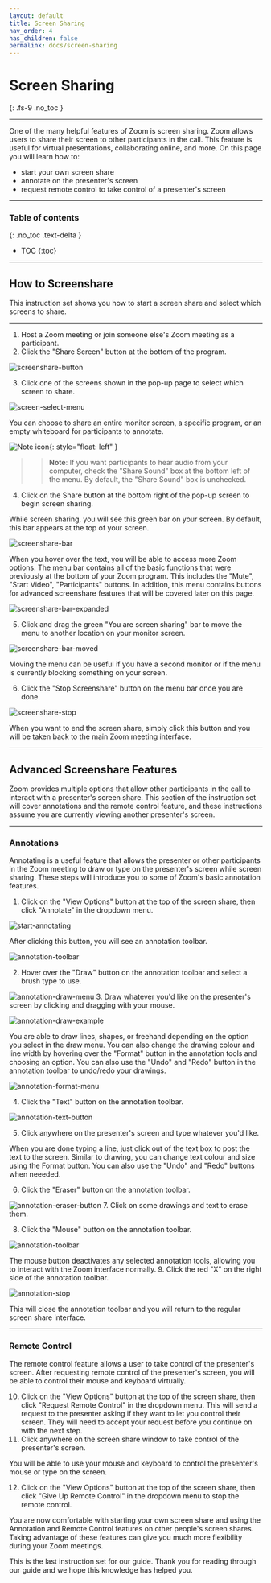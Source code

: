 ```yaml
---
layout: default
title: Screen Sharing
nav_order: 4
has_children: false
permalink: docs/screen-sharing
---
```


# Screen Sharing
{: .fs-9 .no_toc }

---

One of the many helpful features of Zoom is screen sharing. Zoom allows users to share their screen to other participants in the call. This feature is useful for virtual presentations, collaborating online, and more. On this page you will learn how to: 

* start your own screen share
* annotate on the presenter's screen
* request remote control to take control of a presenter's screen

---

### Table of contents
{: .no_toc .text-delta }
* TOC
{:toc}


---

## How to Screenshare

This instruction set shows you how to start a screen share and select which screens to share.

---
1. Host a Zoom meeting or join someone else's Zoom meeting as a participant.
2. Click the "Share Screen" button at the bottom of the program.

![screenshare-button](https://github.com/crispyfalafel/zoom-guide/blob/gh-pages/assets/images/screenshare_button.png?raw=true "Screen share button")
	
	
3. Click one of the screens shown in the pop-up page to select which screen to share.

![screen-select-menu](https://github.com/crispyfalafel/zoom-guide/blob/gh-pages/assets/images/screen_select_menu.png?raw=true "Screen select menu")

You can choose to share an entire monitor screen, a specific program, or an empty whiteboard for participants to annotate.


![Note icon](https://github.com/crispyfalafel/zoom-guide/blob/gh-pages/assets/images/note.png?raw=true "Note"){: style="float: left" }
>> **Note**: If you want participants to hear audio from your computer, check the "Share Sound" box at the bottom left of the menu. By default, the "Share Sound" box is unchecked.

4. Click on the Share button at the bottom right of the pop-up screen to begin screen sharing.

While screen sharing, you will see this green bar on your screen. By default, this bar appears at the top of your screen. 

![screenshare-bar](https://github.com/crispyfalafel/zoom-guide/blob/gh-pages/assets/images/screenshare_bar.png?raw=true "Screen share bar")

When you hover over the text, you will be able to access more Zoom options. The menu bar contains all of the basic functions that were previously at the bottom of your Zoom program. This includes the "Mute", "Start Video", "Participants" buttons. In addition, this menu contains buttons for advanced screenshare features that will be covered later on this page.

![screenshare-bar-expanded](https://github.com/crispyfalafel/zoom-guide/blob/gh-pages/assets/images/screenshare_bar_expanded.png?raw=true "Screen share bar expanded")

5. Click and drag the green "You are screen sharing" bar to move the menu to another location on your monitor screen.

![screenshare-bar-moved](https://github.com/crispyfalafel/zoom-guide/blob/gh-pages/assets/images/screenshare_bar_moved.png?raw=true "Screen share bar moved")

Moving the menu can be useful if you have a second monitor or if the menu is currently blocking something on your screen. 

6. Click the "Stop Screenshare" button on the menu bar once you are done.

![screenshare-stop](https://github.com/crispyfalafel/zoom-guide/blob/gh-pages/assets/images/screenshare_stop.png?raw=true "Screen share stop")

When you want to end the screen share, simply click this button and you will be taken back to the main Zoom meeting interface.

---
## Advanced Screenshare Features
Zoom provides multiple options that allow other participants in the call to interact with a presenter's screen share. This section of the instruction set will cover annotations and the remote control feature, and these instructions assume you are currently viewing another presenter's screen.

---
### Annotations 
Annotating is a useful feature that allows the presenter or other participants in the Zoom meeting to draw or type on the presenter's screen while screen sharing. These steps will introduce you to some of Zoom's basic annotation features.

1. Click on the "View Options" button at the top of the screen share, then click "Annotate" in the dropdown menu.

![start-annotating](https://github.com/crispyfalafel/zoom-guide/blob/gh-pages/assets/images/start_annotating.png?raw=true "Start annotating")

After clicking this button, you will see an annotation toolbar.

![annotation-toolbar](https://github.com/crispyfalafel/zoom-guide/blob/gh-pages/assets/images/annotation_toolbar.png?raw=true "Annotation toolbar")

2. Hover over the "Draw" button on the annotation toolbar and select a brush type to use.

![annotation-draw-menu](https://github.com/crispyfalafel/zoom-guide/blob/gh-pages/assets/images/annotation_draw_menu.png?raw=true "Annotation draw menu")
3. Draw whatever you'd like on the presenter's screen by clicking and dragging with your mouse.

![annotation-draw-example](https://github.com/crispyfalafel/zoom-guide/blob/gh-pages/assets/images/annotation_draw_example.png?raw=true "Annotation draw example")

You are able to draw lines, shapes, or freehand depending on the option you select in the draw menu. You can also change the drawing colour and line width by hovering over the "Format" button in the annotation tools and choosing an option. You can also use the "Undo" and "Redo" button in the annotation toolbar to undo/redo your drawings.

![annotation-format-menu](https://github.com/crispyfalafel/zoom-guide/blob/gh-pages/assets/images/annotation_format_menu.png?raw=true "Annotation format menu")

4. Click the "Text" button on the annotation toolbar.

![annotation-text-button](https://github.com/crispyfalafel/zoom-guide/blob/gh-pages/assets/images/annotation_text_button.png?raw=true "Annotation text button")

5. Click anywhere on the presenter's screen and type whatever you'd like.



When you are done typing a line, just click out of the text box to post the text to the screen. Similar to drawing, you can change text colour and size using the Format button. You can also use the "Undo" and "Redo" buttons when neeeded.

6. Click the "Eraser" button on the annotation toolbar. 

![annotation-eraser-button](https://github.com/crispyfalafel/zoom-guide/blob/gh-pages/assets/images/annotation_eraser_button.png?raw=true "Annotation eraser button")
7. Click on some drawings and text to erase them.

8. Click the "Mouse" button on the annotation toolbar.

![annotation-toolbar](https://github.com/crispyfalafel/zoom-guide/blob/gh-pages/assets/images/annotation_toolbar.png?raw=true "Annotation toolbar")

The mouse button deactivates any selected annotation tools, allowing you to interact with the Zoom interface normally.
9. Click the red "X" on the right side of the annotation toolbar.

![annotation-stop](https://github.com/crispyfalafel/zoom-guide/blob/gh-pages/assets/images/annotation_stop.png?raw=true "Stop annotating")

This will close the annotation toolbar and you will return to the regular screen share interface.

---
### Remote Control 
The remote control feature allows a user to take control of the presenter's screen. After requesting remote control of the presenter's screen, you will be able to control their mouse and keyboard virtually.

10. Click on the "View Options" button at the top of the screen share, then click "Request Remote Control" in the dropdown menu.
This will send a request to the presenter asking if they want to let you control their screen. They will need to accept your request before you continue on with the next step.
11. Click anywhere on the screen share window to take control of the presenter's screen.

You will be able to use your mouse and keyboard to control the presenter's mouse or type on the screen.

12. Click on the "View Options" button at the top of the screen share, then click "Give Up Remote Control" in the dropdown menu to stop the remote control.

You are now comfortable with starting your own screen share and using the Annotation and Remote Control features on other people's screen shares. Taking advantage of these features can give you much more flexibility during your Zoom meetings. 

This is the last instruction set for our guide. Thank you for reading through our guide and we hope this knowledge has helped you.
